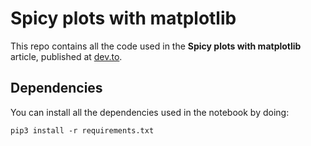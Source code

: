 # Spicy plots with matplotlib

This repo contains all the code used in the __Spicy plots with matplotlib__ article, published at [dev.to](https://dev.to/wickdchromosome/spicy-plots-with-matplotlib-1b0i).

## Dependencies 

You can install all the dependencies used in the notebook by doing:
```
pip3 install -r requirements.txt
```
